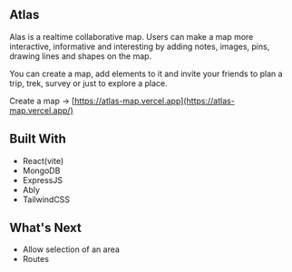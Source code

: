 ## Atlas

Alas is a realtime collaborative map. Users can make a map more interactive, informative and interesting by adding notes, images, pins, drawing lines and shapes on the map.

You can create a map, add elements to it and invite your friends to plan a trip, trek, survey or just to explore a place.

Create a map -> [https://atlas-map.vercel.app](https://atlas-map.vercel.app/)

## Built With

- React(vite)
- MongoDB
- ExpressJS
- Ably
- TailwindCSS

## What's Next

- Allow selection of an area
- Routes
